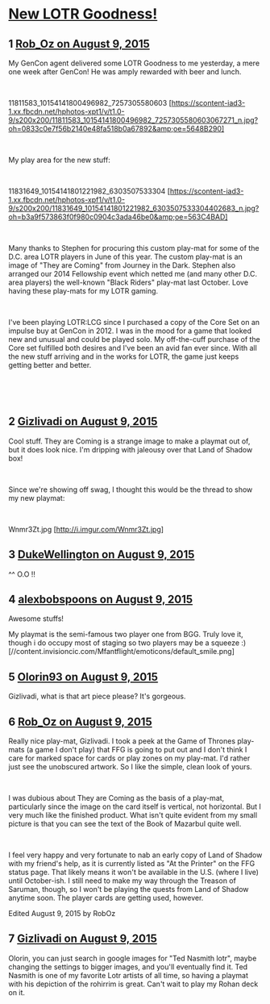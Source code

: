# [New LOTR Goodness!](https://community.fantasyflightgames.com/topic/184635-new-lotr-goodness/)

## 1 [Rob_Oz on August 9, 2015](https://community.fantasyflightgames.com/topic/184635-new-lotr-goodness/?do=findComment&comment=1727929)

My GenCon agent delivered some LOTR Goodness to me yesterday, a mere one week after GenCon! He was amply rewarded with beer and lunch.

 

11811583_10154141800496982_7257305580603 [https://scontent-iad3-1.xx.fbcdn.net/hphotos-xpt1/v/t1.0-9/s200x200/11811583_10154141800496982_7257305580603067271_n.jpg?oh=0833c0e7f56b2140e48fa518b0a67892&amp;oe=5648B290]

 

My play area for the new stuff:

 

11831649_10154141801221982_6303507533304 [https://scontent-iad3-1.xx.fbcdn.net/hphotos-xpf1/v/t1.0-9/s200x200/11831649_10154141801221982_6303507533304402683_n.jpg?oh=b3a9f573863f0f980c0904c3ada46be0&amp;oe=563C4BAD]

 

Many thanks to Stephen for procuring this custom play-mat for some of the D.C. area LOTR players in June of this year. The custom play-mat is an image of "They are Coming" from Journey in the Dark. Stephen also arranged our 2014 Fellowship event which netted me (and many other D.C. area players) the well-known "Black Riders" play-mat last October. Love having these play-mats for my LOTR gaming.

 

I've been playing LOTR:LCG since I purchased a copy of the Core Set on an impulse buy at GenCon in 2012. I was in the mood for a game that looked new and unusual and could be played solo. My off-the-cuff purchase of the Core set fulfilled both desires and I've been an avid fan ever since. With all the new stuff arriving and in the works for LOTR, the game just keeps getting better and better.

 

 

## 2 [Gizlivadi on August 9, 2015](https://community.fantasyflightgames.com/topic/184635-new-lotr-goodness/?do=findComment&comment=1727979)

Cool stuff. They are Coming is a strange image to make a playmat out of, but it does look nice. I'm dripping with jaleousy over that Land of Shadow box!

 

Since we're showing off swag, I thought this would be the thread to show my new playmat:

 

Wnmr3Zt.jpg [http://i.imgur.com/Wnmr3Zt.jpg]

## 3 [DukeWellington on August 9, 2015](https://community.fantasyflightgames.com/topic/184635-new-lotr-goodness/?do=findComment&comment=1727986)

^^ O.O !!

## 4 [alexbobspoons on August 9, 2015](https://community.fantasyflightgames.com/topic/184635-new-lotr-goodness/?do=findComment&comment=1728045)

Awesome stuffs!

My playmat is the semi-famous two player one from BGG. Truly love it, though i do occupy most of staging so two players may be a squeeze :) [//content.invisioncic.com/Mfantflight/emoticons/default_smile.png]

## 5 [Olorin93 on August 9, 2015](https://community.fantasyflightgames.com/topic/184635-new-lotr-goodness/?do=findComment&comment=1728123)

Gizlivadi, what is that art piece please? It's gorgeous.

## 6 [Rob_Oz on August 9, 2015](https://community.fantasyflightgames.com/topic/184635-new-lotr-goodness/?do=findComment&comment=1728166)

Really nice play-mat, Gizlivadi. I took a peek at the Game of Thrones play-mats (a game I don't play) that FFG is going to put out and I don't think I care for marked space for cards or play zones on my play-mat. I'd rather just see the unobscured artwork. So I like the simple, clean look of yours.

 

I was dubious about They are Coming as the basis of a play-mat, particularly since the image on the card itself is vertical, not horizontal. But I very much like the finished product. What isn't quite evident from my small picture is that you can see the text of the Book of Mazarbul quite well.

 

I feel very happy and very fortunate to nab an early copy of Land of Shadow with my friend's help, as it is currently listed as "At the Printer" on the FFG status page. That likely means it won't be available in the U.S. (where I live) until October-ish. I still need to make my way through the Treason of Saruman, though, so I won't be playing the quests from Land of Shadow anytime soon. The player cards are getting used, however.

Edited August 9, 2015 by RobOz

## 7 [Gizlivadi on August 9, 2015](https://community.fantasyflightgames.com/topic/184635-new-lotr-goodness/?do=findComment&comment=1728172)

Olorin, you can just search in google images for "Ted Nasmith lotr", maybe changing the settings to bigger images, and you'll eventually find it. Ted Nasmith is one of my favorite Lotr artists of all time, so having a playmat with his depiction of the rohirrim is great. Can't wait to play my Rohan deck on it.

